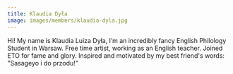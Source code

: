 ```yaml
---
title: Klaudia Dyła
image: images/members/klaudia-dyla.jpg
---
```


Hi! My name is Klaudia Luiza Dyła, I’m an incredibly fancy English Philology Student in Warsaw. Free time artist, working as an English teacher. Joined ETO for fame and glory. Inspired and motivated by my best friend's words: "Sasageyo i do przodu!"
